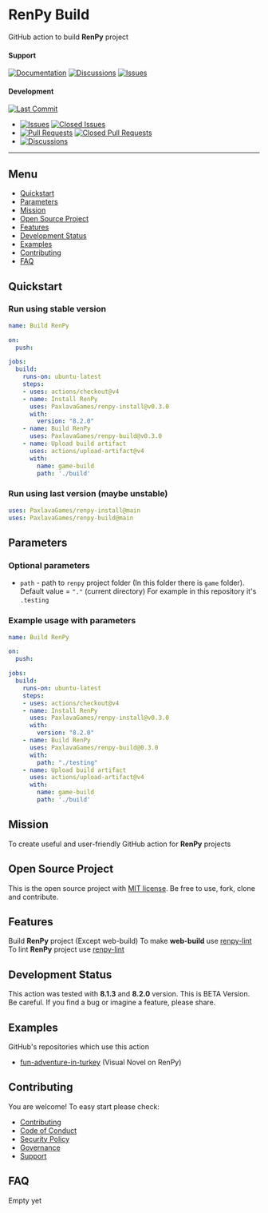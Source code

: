 # RenPy Build

GitHub action to build **RenPy** project 

#### Support
[![Documentation](https://img.shields.io/badge/docs-0094FF.svg)][documentation_path]
[![Discussions](https://img.shields.io/badge/discussions-ff0068.svg)](https://github.com/PaxlavaGames/renpy-build/discussions/)
[![Issues](https://img.shields.io/badge/issues-11AE13.svg)](https://github.com/PaxlavaGames/renpy-build/issues/)

#### Development
[![Last Commit](https://img.shields.io/github/last-commit/PaxlavaGames/renpy-build/main
)](https://github.com/PaxlavaGames/renpy-build)
- [![Issues](https://img.shields.io/github/issues/PaxlavaGames/renpy-build
)](https://github.com/PaxlavaGames/renpy-build/issues/)
[![Closed Issues](https://img.shields.io/github/issues-closed/PaxlavaGames/renpy-build
)](https://github.com/PaxlavaGames/renpy-build/issues/)
- [![Pull Requests](https://img.shields.io/github/issues-pr/PaxlavaGames/renpy-build
)](https://github.com/PaxlavaGames/renpy-build/pulls)
[![Closed Pull Requests](https://img.shields.io/github/issues-pr-closed-raw/PaxlavaGames/renpy-build
)](https://github.com/PaxlavaGames/renpy-build/pulls)
- [![Discussions](https://img.shields.io/github/discussions/PaxlavaGames/renpy-build
)](https://github.com/PaxlavaGames/renpy-build/discussions/)

[//]: # (#### Repository Stats)

[//]: # ([![Stars]&#40;https://img.shields.io/github/stars/PaxlavaGames/renpy-build)

[//]: # (&#41;]&#40;https://github.com/PaxlavaGames/renpy-build&#41;)

[//]: # ([![Contributors]&#40;https://img.shields.io/github/contributors/PaxlavaGames/renpy-build)

[//]: # (&#41;]&#40;https://github.com/PaxlavaGames/renpy-buildgraphs/contributors&#41;)

[//]: # ([![Forks]&#40;https://img.shields.io/github/forks/PaxlavaGames/renpy-build)

[//]: # (&#41;]&#40;https://github.com/PaxlavaGames/renpy-build&#41;)

<hr>

## Menu

- [Quickstart](#quickstart)
- [Parameters](#parameters)
- [Mission](#mission)
- [Open Source Project](#open-source-project)
- [Features](#features)
- [Development Status](#development-status)
- [Examples](#examples)
- [Contributing](#contributing)
- [FAQ](#faq)

## Quickstart

### Run using stable version

```yaml
name: Build RenPy

on:
  push:

jobs:
  build:
    runs-on: ubuntu-latest
    steps:
    - uses: actions/checkout@v4
    - name: Install RenPy
      uses: PaxlavaGames/renpy-install@v0.3.0
      with:
        version: "8.2.0"
    - name: Build RenPy
      uses: PaxlavaGames/renpy-build@v0.3.0
    - name: Upload build artifact
      uses: actions/upload-artifact@v4
      with:
        name: game-build
        path: './build'
```

### Run using last version (maybe unstable)

```yaml
uses: PaxlavaGames/renpy-install@main
uses: PaxlavaGames/renpy-build@main
```

## Parameters

### Optional parameters

- `path` - path to `renpy` project folder (In this folder there is `game` folder). Default value = `"."` (current directory)  For example in this repository it's `.testing`

### Example usage with parameters

```yaml
name: Build RenPy

on:
  push:

jobs:
  build:
    runs-on: ubuntu-latest
    steps:
    - uses: actions/checkout@v4
    - name: Install RenPy
      uses: PaxlavaGames/renpy-install@v0.3.0
      with:
        version: "8.2.0"
    - name: Build RenPy
      uses: PaxlavaGames/renpy-build@0.3.0
      with:
        path: "./testing"
    - name: Upload build artifact
      uses: actions/upload-artifact@v4
      with:
        name: game-build
        path: './build'
```

## Mission

To create useful and user-friendly GitHub action for **RenPy** projects

## Open Source Project

This is the open source project with [MIT license](LICENSE). 
Be free to use, fork, clone and contribute.

## Features

Build **RenPy** project (Except web-build)
To make **web-build** use [renpy-lint](https://github.com/marketplace/actions/renpy-web-build)
To lint **RenPy** project use [renpy-lint](https://github.com/marketplace/actions/renpy-lint)

## Development Status

This action was tested with **8.1.3** and **8.2.0** version.
This is BETA Version. Be careful. If you find a bug or imagine a feature, please share.

## Examples

GitHub's repositories which use this action
- [fun-adventure-in-turkey](https://github.com/PaxlavaGames/fun-adventure-in-turkey) (Visual Novel on RenPy)

## Contributing

You are welcome! To easy start please check:
- [Contributing](CONTRIBUTING.md)
- [Code of Conduct](https://github.com/PaxlavaGames/fun-adventure-in-turkey?tab=coc-ov-file)
- [Security Policy](https://github.com/PaxlavaGames/fun-adventure-in-turkey?tab=security-ov-file)
- [Governance](GOVERNANCE.md)
- [Support](SUPPORT.md)

## FAQ

Empty yet

[documentation_path]: https://github.com/PaxlavaGames/renpy-build